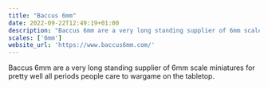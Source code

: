 ```yaml
---
title: "Baccus 6mm"
date: 2022-09-22T12:49:19+01:00
description: "Baccus 6mm are a very long standing supplier of 6mm scale miniatures for pretty well all periods people care to wargame on the tabletop."
scales: ['6mm']
website_url: 'https://www.baccus6mm.com/'
---
```


Baccus 6mm are a very long standing supplier of 6mm scale miniatures for pretty well all periods people care to wargame on the tabletop.
